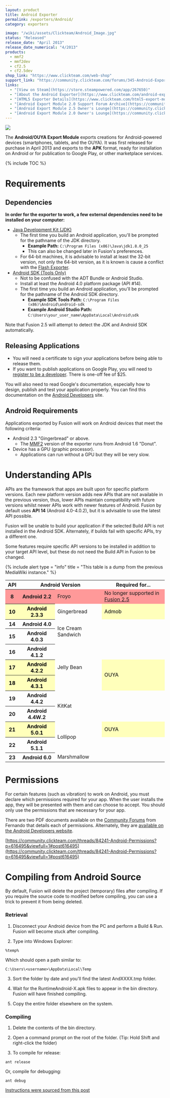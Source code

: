 ```yaml
---
layout: product
title: Android Exporter
permalink: /exporters/Android/
category: exporters

image: "/wiki/assets/Clickteam/Android_Image.jpg"
status: "Released"
release_date: "April 2013"
release_date_numerical: "4/2013"
products:
  - mmf2
  - mmf2dev
  - cf2.5
  - cf2.5dev
shop_link: "https://www.clickteam.com/web-shop"
support_link: "https://community.clickteam.com/forums/345-Android-Export-Module-2-5"
links:
  - "[View on Steam](https://store.steampowered.com/app/267650)"
  - "[About the Android Exporter](https://www.clickteam.com/android-export-module)"
  - "[HTML5 Exporter Details](https://www.clickteam.com/html5-export-module-details)"
  - "[Android Export Module 2.0 Support Forum Archive](https://community.clickteam.com/forums/323-Android-Export-Module-Version-2-0)"
  - "[Android Export Module 2.5 Owner's Lounge](https://community.clickteam.com/forums/366-Owner-s-Lounge-Android-(2-5))"
  - "[Android Export Module 2.0 Owner's Lounge](https://community.clickteam.com/forums/253-Owner-s-Lounge-Android-Exporter)"
---
```


![](/wiki/assets/Clickteam/Fusion_Android.png)

The **Android/OUYA Export Module** exports creations for Android-powered devices (smartphones, tablets, and the OUYA). It was first released for purchase in April 2013 and exports to the **APK** format, ready for installation on Android or for publication to Google Play, or other marketplace services.

{% include TOC %}

# Requirements
## Dependencies
**In order for the exporter to work, a few external dependencies need to be installed on your computer:**

* [Java Development Kit (JDK)](https://www.oracle.com/technetwork/java/javase/downloads/index.html)
    * The first time you build an Android application, you'll be prompted for the pathname of the JDK directory.
        * **Example Path:** `C:\Program Files (x86)\Java\jdk1.8.0_25`
        * This can also be changed later in Fusion's preferences.
    * For 64-bit machines, it is advisable to install at least the 32-bit version, not only the 64-bit version, as it is known is cause a conflict with the [Flash Exporter](/exporters/flash).
* [Android SDK (Tools Only)](https://developer.android.com/studio#command-tools)
    * Not to be confused with the ADT Bundle or Android Studio.
    * Install at least the Android 4.0 platform package (API #14).
    * The first time you build an Android application, you'll be prompted for the pathname of the Android SDK directory.
        * **Example SDK Tools Path:** `C:\Program Files (x86)\Android\android-sdk`
        * **Example Android Studio Path:** `C:\Users\your_user_name\AppData\Local\Android\sdk`

Note that Fusion 2.5 will attempt to detect the JDK and Android SDK automatically.

## Releasing Applications
* You will need a certificate to sign your applications before being able to release them.
* If you want to publish applications on Google Play, you will need to [register to be a developer](https://play.google.com/apps/publish/signup/). There is one-off fee of $25.

You will also need to read Google's documentation, especially how to design, publish and test your application properly. You can find this documentation on the [Android Developers](https://developer.android.com) site.

## Android Requirements
Applications exported by Fusion will work on Android devices that meet the following criteria:

* Android 2.3 "Gingerbread" or above.
    * The [MMF2](/fusion/2.0) version of the exporter runs from Android 1.6 "Donut".
* Device has a GPU (graphic processor).
    * Applications can run without a GPU but they will be very slow.

# Understanding APIs
APIs are the framework that apps are built upon for specific platform versions. Each new platform version adds new APIs that are not available in the previous version, thus, lower APIs maintain compatibility with future versions whilst newer APIs work with newer features of Android. Fusion by default uses **API 14** (Android 4.0-4.0.2), but it is advisable to use the latest API possible.

Fusion will be unable to build your application if the selected Build API is not installed in the Android SDK. Alternately, if builds fail with specific APIs, try a different one.

Some features require specific API versions to be installed in addition to your target API level, but these do not need the Build API in Fusion to be changed.

{% include alert
    type = "info"
    title = "This table is a dump from the previous MediaWiki instance."
%}

<table class="wikitable">
<tr>
<th> API
</th>
<th colspan="2"> Android Version
</th>
<th> Required for...
</th></tr>
<tr>
<th style="background:#F99"> 8
</th>
<th style="background:#F99"> Android 2.2
</th>
<td style="background:#F99"> Froyo
</td>
<td style="background:#F99"> No longer supported in <a href="Fusion_2.5" class="mw-redirect" title="Fusion 2.5">Fusion 2.5</a>
</td></tr>
<tr>
<th style="background:#FFB; color: black"> 10
</th>
<th style="background:#FFB; color: black"> Android 2.3.3
</th>
<td> Gingerbread
</td>
<td style="background:#FFB; color: black"> Admob
</td></tr>
<tr>
<th> 14
</th>
<th> Android 4.0
</th>
<td rowspan="2"> Ice Cream Sandwich
</td>
<td>
</td></tr>
<tr>
<th> 15
</th>
<th> Android 4.0.3
</th>
<td>
</td></tr>
<tr>
<th> 16
</th>
<th> Android 4.1.2
</th>
<td rowspan="3"> Jelly Bean
</td>
<td>
</td></tr>
<tr>
<th style="background:#FFB; color: black"> 17
</th>
<th style="background:#FFB; color: black"> Android 4.2.2
</th>
<td style="background:#FFB; color: black" rowspan="2"> OUYA
</td></tr>
<tr>
<th style="background:#FFB; color: black"> 18
</th>
<th style="background:#FFB; color: black"> Android 4.3.1
</th></tr>
<tr>
<th> 19
</th>
<th> Android 4.4.2
</th>
<td rowspan="2"> KitKat
</td>
<td>
</td></tr>
<tr>
<th> 20
</th>
<th> Android 4.4W.2
</th>
<td>
</td></tr>
<tr>
<th style="background:#FFB; color: black"> 21
</th>
<th style="background:#FFB; color: black"> Android 5.0.1
</th>
<td rowspan="2"> Lollipop
</td>
<td style="background:#FFB; color: black"> OUYA
</td></tr>
<tr>
<th> 22
</th>
<th> Android 5.1.1
</th>
<td>
</td></tr>
<tr>
<th> 23
</th>
<th> Android 6.0
</th>
<td> Marshmallow
</td>

</td></tr></table>

# Permissions
For certain features (such as vibration) to work on Android, you must declare which permissions required for your app. When the user installs the app, they will be presented with them and can choose to accept. You should only use the permissions that are necessary for your app.

There are two PDF documents available on the [Community Forums](/clickteam/forums) from Fernando that details each of permissions. Alternately, they are [available on the Android Developers website](https://developer.android.com/reference/android/Manifest.permission.html).

[https://community.clickteam.com/threads/84241-Android-Permissions?p=616495&viewfull=1#post616495](https://community.clickteam.com/threads/84241-Android-Permissions?p=616495&viewfull=1#post616495)

# Compiling from Android Source
By default, Fusion will delete the project (temporary) files after compiling. If you require the source code to modified before compiling, you can use a trick to prevent it from being deleted.

### Retrieval
1. Disconnect your Android device from the PC and perform a Build & Run. Fusion will become stuck after compiling.

2. Type into Windows Explorer:
```
%temp%
```
Which should open a path similar to:
```
C:\Users\<username>\AppData\Local\Temp
```
3. Sort the folder by date and you'll find the latest AndXXXX.tmp folder.

4. Wait for the RuntimeAndroid-X.apk files to appear in the bin directory. Fusion will have finished compiling.

5. Copy the entire folder elsewhere on the system.


### Compiling
1. Delete the contents of the bin directory.

2. Open a command prompt on the root of the folder.
(Tip: Hold Shift and right-click the folder)

3. To compile for release:
```
ant release
```
Or, compile for debugging:
```
ant debug
```

[Instructions were sourced from this post](https://community.clickteam.com/threads/93461-Get-Android-Project-instead-of-APK?p=670707&viewfull=1#post670707)